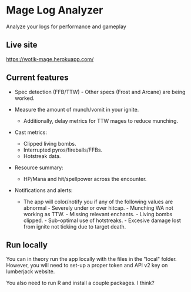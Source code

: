 # Mage Log Analyzer 

Analyze your logs for performance and gameplay


## Live site

https://wotlk-mage.herokuapp.com/


## Current features

- Spec detection (FFB/TTW) - Other specs (Frost and Arcane) are being worked.

- Measure the amount of munch/vomit in your ignite.
    - Additionally, delay metrics for TTW mages to reduce munching. 

- Cast metrics:
    - Clipped living bombs.
    - Interrupted pyros/fireballs/FFBs.
    - Hotstreak data.

- Resource summary:
    - HP/Mana and hit/spellpower across the encounter.
    
- Notifications and alerts:
    - The app will color/notify you if any of the following values are abnormal
          - Severely under or over hitcap.
          - Munching WA not working as TTW.
          - Missing relevant enchants.
          - Living bombs clipped.
          - Sub-optimal use of hotstreaks.
          - Excesive damage lost from ignite not ticking due to target death.


## Run locally

You can in theory run the app locally with the files in the "local" folder. However, you will need to set-up a proper token and API v2 key on lumberjack website.

You also need to run R and install a couple packages. I think?





